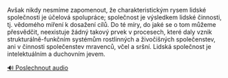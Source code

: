 
Avšak nikdy nesmíme zapomenout, že charakteristickým rysem lidské společnosti je účelová spolupráce; společnost je výsledkem lidské činnosti, tj. vědomého míření k dosažení cílů. Do té míry, do jaké se o tom můžeme přesvědčit, neexistuje žádný takový prvek v procesech, které daly vznik strukturálně-funkčním systémům rostlinných a živočišných společenstev, ani v činnosti společenstev mravenců, včel a sršní. Lidská společnost je intelektuálním a duchovním jevem.

[🔊 Poslechnout audio](/data/7-paragraphs/audio/chapter_35/para_004-Avak-nikdy-nesmme-zapomenout-e-charakteristick.mp3)
